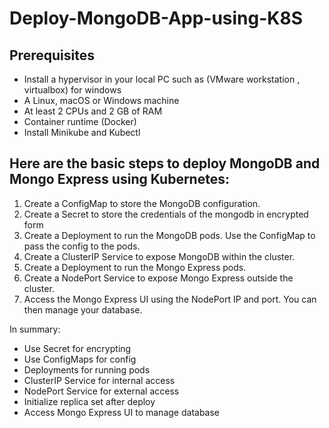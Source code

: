 # Deploy-MongoDB-App-using-K8S
## Prerequisites
- Install a hypervisor in your local PC such as (VMware workstation , virtualbox) for windows
- A Linux, macOS or Windows machine
- At least 2 CPUs and 2 GB of RAM
- Container runtime (Docker)
- Install Minikube and Kubectl


## Here are the basic steps to deploy MongoDB and Mongo Express using Kubernetes:

1. Create a ConfigMap to store the MongoDB configuration.
2. Create a Secret to store the credentials of the mongodb in encrypted form
3. Create a Deployment to run the MongoDB pods. Use the ConfigMap to pass the config to the pods.
4. Create a ClusterIP Service to expose MongoDB within the cluster.
5. Create a Deployment to run the Mongo Express pods.
6. Create a NodePort Service to expose Mongo Express outside the cluster.
7. Access the Mongo Express UI using the NodePort IP and port. You can then manage your database.

In summary:

- Use Secret for encrypting
-  Use ConfigMaps for config
- Deployments for running pods
- ClusterIP Service for internal access
- NodePort Service for external access
- Initialize replica set after deploy
- Access Mongo Express UI to manage database
